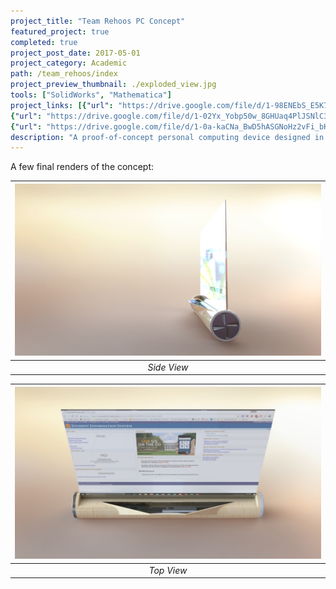 ```yaml
---
project_title: "Team Rehoos PC Concept"
featured_project: true
completed: true
project_post_date: 2017-05-01
project_category: Academic
path: /team_rehoos/index
project_preview_thumbnail: ./exploded_view.jpg
tools: ["SolidWorks", "Mathematica"]
project_links: [{"url": "https://drive.google.com/file/d/1-98ENEbS_E5K7LrZneS72d1G2sLa4moz/view?usp=sharing", "label": "Assembly Animation"},
{"url": "https://drive.google.com/file/d/1-02Yx_Yobp50w_8GHUaq4PlJSNlC3Prv/view?usp=sharing", "label": "Phase 3 Report"},
{"url": "https://drive.google.com/file/d/1-0a-kaCNa_BwD5hASGNoHz2vFi_bKxFj/view?usp=sharing", "label": "Phase 4 Report"}]
description: "A proof-of-concept personal computing device designed in response to the growing problem of electronic waste.  The concept replaces the traditional LCD screen, which is difficult to recycle, with an ultra-short throw projector and a long-lasting, easily recycleable projection surface."
---
```


A few final renders of the concept:

<div align="center">

| ![Side View](./side_view_1.jpg) |
|:--:| 
| *Side View* |

</div>

<div align="center">

| ![Top View](./top_view_2.jpg) |
|:--:|
| *Top View* |

</div>